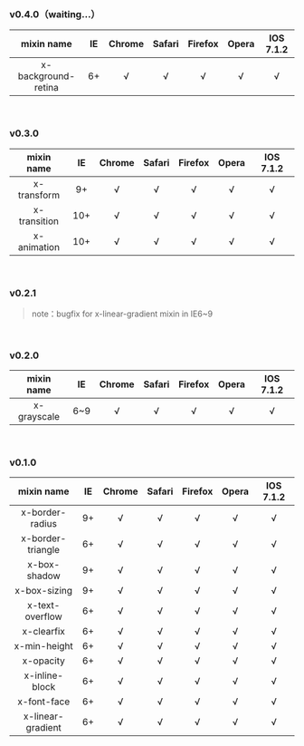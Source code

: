 ### v0.4.0（waiting...）

| mixin name | IE | Chrome | Safari | Firefox | Opera | IOS 7.1.2
|:----:|:----:|:----:|:----:|:----:|:----:|:----:|
|x-background-retina | 6+ | √ | √ | √ | √ | √ |

<br>

### v0.3.0

| mixin name | IE | Chrome | Safari | Firefox | Opera | IOS 7.1.2
|:----:|:----:|:----:|:----:|:----:|:----:|:----:|
|x-transform | 9+ | √ | √ | √ | √ | √ |
|x-transition | 10+ | √ | √ | √ | √ | √ |
|x-animation | 10+ | √ | √ | √ | √ | √ |

<br>

### v0.2.1

> note：bugfix for x-linear-gradient mixin in IE6~9

<br>

### v0.2.0

| mixin name | IE | Chrome | Safari | Firefox | Opera | IOS 7.1.2
|:----:|:----:|:----:|:----:|:----:|:----:|:----:|
|x-grayscale | 6~9 | √ | √ | √ | √ | √ |

<br>

### v0.1.0

| mixin name | IE | Chrome | Safari | Firefox | Opera | IOS 7.1.2
|:----:|:----:|:----:|:----:|:----:|:----:|:----:|
|x-border-radius | 9+ | √ | √ | √ | √ | √ |
|x-border-triangle | 6+ | √ | √ | √ | √ | √ |
|x-box-shadow | 9+ | √ | √ | √ | √ | √ |
|x-box-sizing | 9+ | √ | √ | √ | √ | √ |
|x-text-overflow | 6+ | √ | √ | √ | √ | √ |
|x-clearfix | 6+ | √ | √ | √ | √ | √ |
|x-min-height | 6+ | √ | √ | √ | √ | √ |
|x-opacity | 6+ | √ | √ | √ | √ | √ |
|x-inline-block | 6+ | √ | √ | √ | √ | √ |
|x-font-face | 6+ | √ | √ | √ | √ | √ |
|x-linear-gradient | 6+ | √ | √ | √ | √ | √ |

